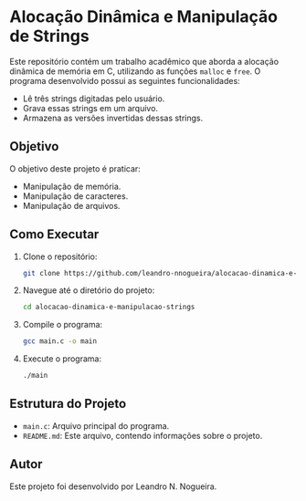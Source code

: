 # Alocação Dinâmica e Manipulação de Strings

Este repositório contém um trabalho acadêmico que aborda a alocação dinâmica de memória em C, utilizando as funções `malloc` e `free`. O programa desenvolvido possui as seguintes funcionalidades:

- Lê três strings digitadas pelo usuário.
- Grava essas strings em um arquivo.
- Armazena as versões invertidas dessas strings.

## Objetivo

O objetivo deste projeto é praticar:

- Manipulação de memória.
- Manipulação de caracteres.
- Manipulação de arquivos.

## Como Executar

1. Clone o repositório:
    ```sh
    git clone https://github.com/leandro-nnogueira/alocacao-dinamica-e-manipulacao-strings.git
    ```
2. Navegue até o diretório do projeto:
    ```sh
    cd alocacao-dinamica-e-manipulacao-strings
    ```
3. Compile o programa:
    ```sh
    gcc main.c -o main
    ```
4. Execute o programa:
    ```sh
    ./main
    ```

## Estrutura do Projeto

- `main.c`: Arquivo principal do programa.
- `README.md`: Este arquivo, contendo informações sobre o projeto.

## Autor

Este projeto foi desenvolvido por Leandro N. Nogueira.

